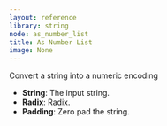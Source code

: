 ```yaml
---
layout: reference
library: string
node: as_number_list
title: As Number List
image: None
---
```

Convert a string into a numeric encoding

* **String**: The input string.
* **Radix**: Radix.
* **Padding**: Zero pad the string.

